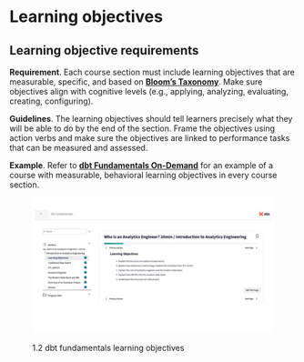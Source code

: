 # Learning objectives

## Learning objective requirements

**Requirement**. Each course section must include learning objectives that are measurable, specific, and based on [**Bloom’s Taxonomy**](https://dbt-learn.gitbook.io/on-demand-learning-fieldbook/v/instructional-design-glossary#blooms-taxonomy). Make sure objectives align with cognitive levels (e.g., applying, analyzing, evaluating, creating, configuring).

**Guidelines**. The learning objectives should tell learners precisely what they will be able to do by the end of the section. Frame the objectives using action verbs and make sure the objectives are linked to performance tasks that can be measured and assessed.

**Example**. Refer to [**dbt Fundamentals On-Demand**](https://learn.getdbt.com/learn/course/dbt-fundamentals/who-is-an-analytics-engineer-20min/introduction-to-analytics-engineering) for an example of a course with measurable, behavioral learning objectives in every course section.

<figure><img src="../.gitbook/assets/visual-learning objectives.jpg" alt=""><figcaption><p>1.2 dbt fundamentals learning objectives</p></figcaption></figure>

